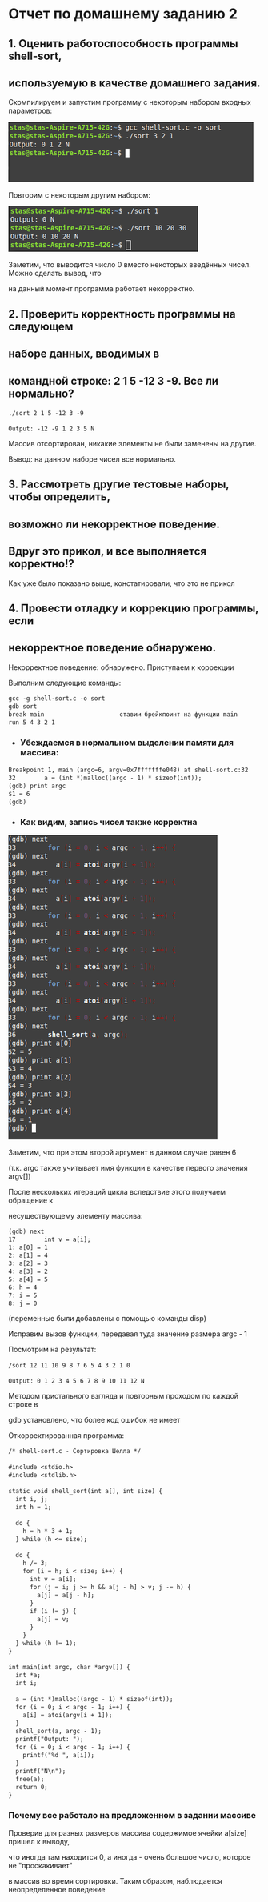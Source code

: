 # Отчет по домашнему заданию 2

## 1. Оценить работоспособность программы shell-sort, 
## используемую в качестве домашнего задания.
Скомпилируем и запустим программу с некоторым набором входных параметров:

![alt text](pic1.png)

Повторим с некоторым другим набором:

![alt text](pic2.png)

Заметим, что выводится число 0 вместо некоторых введённых чисел. Можно сделать вывод, что

на данный момент программа работает некорректно.


## 2. Проверить корректность программы на следующем 
## наборе данных, вводимых в 
## командной строке: 2 1 5 -12 3 -9. Все ли нормально?

`./sort 2 1 5 -12 3 -9`

`Output: -12 -9 1 2 3 5 N`

Массив отсортирован, никакие элементы не были заменены на другие. 

Вывод: на данном наборе чисел все нормально.


## 3. Рассмотреть другие тестовые наборы, чтобы определить, 
## возможно ли некорректное поведение. 
## Вдруг это прикол, и все выполняется корректно!?

Как уже было показано выше, констатировали, что это не прикол


## 4. Провести отладку и коррекцию программы, если 
## некорректное поведение обнаружено.

Некорректное поведение: обнаружено. Приступаем к коррекции

Выполним следующие команды:

```
gcc -g shell-sort.c -o sort
gdb sort
break main                     ставим брейкпоинт на функции main
run 5 4 3 2 1
```

 - ### Убеждаемся в нормальном выделении памяти для массива:
```
Breakpoint 1, main (argc=6, argv=0x7fffffffe048) at shell-sort.c:32
32        a = (int *)malloc((argc - 1) * sizeof(int));
(gdb) print argc
$1 = 6
(gdb)
```

 - ### Как видим, запись чисел также корректна

![alt text](pic3.png)


Заметим, что при этом второй аргумент в данном случае равен 6 

(т.к. argc также учитывает имя функции в качестве первого значения argv[])

После нескольких итераций цикла вследствие этого получаем обращение к 

несуществующему элементу массива:
```
(gdb) next
17	      int v = a[i];
1: a[0] = 1
2: a[1] = 4
3: a[2] = 3
4: a[3] = 2
5: a[4] = 5
6: h = 4
7: i = 5
8: j = 0
```

(переменные были добавлены с помощью команды disp)

Исправим вызов функции, передавая туда значение размера argc - 1

Посмотрим на результат:

`/sort 12 11 10 9 8 7 6 5 4 3 2 1 0`

`Output: 0 1 2 3 4 5 6 7 8 9 10 11 12 N`

Методом пристального взгляда и повторным проходом по каждой строке в 

gdb установлено, что более код ошибок не имеет

Откорректированная программа:

```
/* shell-sort.c - Сортировка Шелла */

#include <stdio.h>
#include <stdlib.h>

static void shell_sort(int a[], int size) {
  int i, j;
  int h = 1;

  do {
    h = h * 3 + 1;
  } while (h <= size);

  do {
    h /= 3;
    for (i = h; i < size; i++) {
      int v = a[i];
      for (j = i; j >= h && a[j - h] > v; j -= h) {
        a[j] = a[j - h];
      }
      if (i != j) {
        a[j] = v;
      }
    }
  } while (h != 1);
}

int main(int argc, char *argv[]) {
  int *a;
  int i;

  a = (int *)malloc((argc - 1) * sizeof(int));
  for (i = 0; i < argc - 1; i++) {
    a[i] = atoi(argv[i + 1]);
  }
  shell_sort(a, argc - 1);
  printf("Output: ");
  for (i = 0; i < argc - 1; i++) {
    printf("%d ", a[i]);
  }
  printf("N\n");
  free(a);
  return 0;
}
```

### Почему все работало на предложенном в задании массиве

Проверив для разных размеров массива содержимое ячейки a[size] пришел к выводу, 

что иногда там находится 0, а иногда - очень большое число, которое не "проскакивает" 

в массив во время сортировки. Таким образом, наблюдается неопределенное поведение